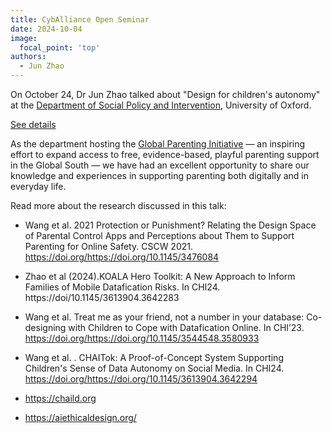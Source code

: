 ```yaml
---
title: CybAlliance Open Seminar
date: 2024-10-04
image:
  focal_point: 'top'
authors:
  - Jun Zhao
---
```



On October 24, Dr Jun Zhao talked about "Design for children's autonomy" at the [Department of Social Policy and Intervention](https://www.spi.ox.ac.uk), University of Oxford.

[See details](https://www.linkedin.com/posts/compscioxford_ai-activity-7254791345498738688-q7rI?utm_source=share&utm_medium=member_desktop)


As the department hosting the [Global Parenting Initiative](https://www.spi.ox.ac.uk/global-parenting-initiative) — an inspiring effort to expand access to free, evidence-based, playful parenting support in the Global South — we have had an excellent opportunity to share our knowledge and experiences in supporting parenting both digitally and in everyday life.

Read more about the research discussed in this talk:

- Wang et al. 2021 Protection or Punishment? Relating the Design Space of Parental Control Apps and Perceptions about Them to Support Parenting for Online Safety. CSCW 2021. https://doi.org/https://doi.org/10.1145/3476084
- Zhao et al (2024).KOALA Hero Toolkit: A New Approach to Inform Families of Mobile Datafication Risks. In CHI24. https://doi/10.1145/3613904.3642283
- Wang et al. Treat me as your friend, not a number in your database: Co-designing with Children to Cope with Datafication Online. In CHI’23. https://doi.org/https://doi.org/10.1145/3544548.3580933
- Wang et al. . CHAITok: A Proof-of-Concept System Supporting Children's Sense of Data Autonomy on Social Media. In CHI24. https://doi.org/https://doi.org/10.1145/3613904.3642294

- https://chaild.org
- https://aiethicaldesign.org/


